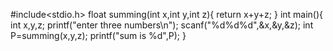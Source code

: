 #include<stdio.h>
float summing(int x,int y,int z){
	return x+y+z;
}
int main(){
	int x,y,z;
	printf("enter three numbers\n");
	scanf("%d%d%d",&x,&y,&z);
	int P=summing(x,y,z);
	printf("sum is %d",P);
}
